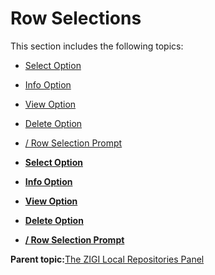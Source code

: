 # Row Selections

This section includes the following topics:

-   [Select Option](r_select_option_LRP.md)
-   [Info Option](r_info_option_LRP.md)
-   [View Option](r_view_option_lrp.md)
-   [Delete Option](r_delete_option.md)
-   [/ Row Selection Prompt](r_row_selection_prompt_lrp.md)

-   **[Select Option](r_select_option_LRP.md)**  

-   **[Info Option](r_info_option_LRP.md)**  

-   **[View Option](r_view_option_lrp.md)**  

-   **[Delete Option](r_delete_option.md)**  

-   **[/ Row Selection Prompt](r_row_selection_prompt_lrp.md)**  


**Parent topic:**[The ZIGI Local Repositories Panel](c_the_zigi_local_repositories_panel.md)

